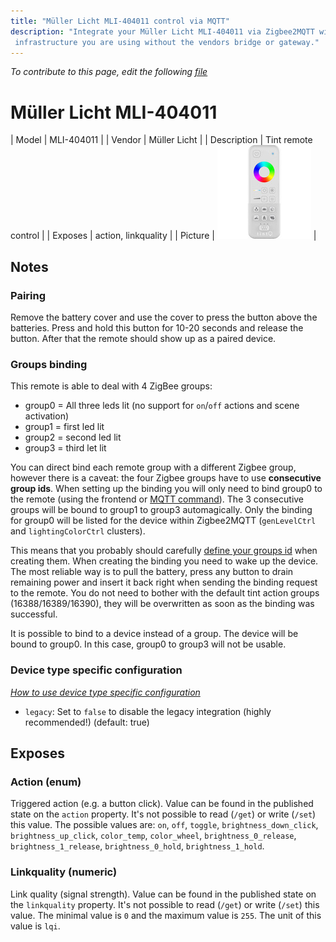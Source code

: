 ```yaml
---
title: "Müller Licht MLI-404011 control via MQTT"
description: "Integrate your Müller Licht MLI-404011 via Zigbee2MQTT with whatever smart home
 infrastructure you are using without the vendors bridge or gateway."
---
```


*To contribute to this page, edit the following
[file](https://github.com/Koenkk/zigbee2mqtt.io/blob/master/docs/devices/MLI-404011.md)*

# Müller Licht MLI-404011

| Model | MLI-404011  |
| Vendor  | Müller Licht  |
| Description | Tint remote control |
| Exposes | action, linkquality |
| Picture | ![Müller Licht MLI-404011](../../public/images/devices/MLI-404011.jpg) |

## Notes


### Pairing
Remove the battery cover and use the cover to press the button above the batteries.
Press and hold this button for 10-20 seconds and release the button.
After that the remote should show up as a paired device.

### Groups binding

This remote is able to deal with 4 ZigBee groups:

* group0 = All three leds lit (no support for `on`/`off` actions and scene activation)
* group1 = first led lit
* group2 = second led lit
* group3 = third let lit

You can direct bind each remote group with a different Zigbee group, however there is a caveat: the four Zigbee groups have to use **consecutive group ids**. When setting up the binding you will only need to bind group0 to the remote (using the frontend or [MQTT command](../information/binding.html)). The 3 consecutive groups will be bound to group1 to group3 automagically. Only the binding for group0 will be listed for the device within Zigbee2MQTT (`genLevelCtrl` and `lightingColorCtrl` clusters).

This means that you probably should carefully [define your groups id](../information/mqtt_topics_and_message_structure.html#zigbee2mqttbridgeconfigadd_group)  when creating them. When creating the binding you need to wake up the device. The most reliable way is to pull the battery, press any button to drain remaining power and insert it back right when sending the binding request to the remote. You do not need to bother with the default tint action groups (16388/16389/16390), they will be overwritten as soon as the binding was successful.

It is possible to bind to a device instead of a group. The device will be bound to group0.
In this case, group0 to group3 will not be usable.

### Device type specific configuration
*[How to use device type specific configuration](../information/configuration.md)*

* `legacy`: Set to `false` to disable the legacy integration (highly recommended!) (default: true)



## Exposes

### Action (enum)
Triggered action (e.g. a button click).
Value can be found in the published state on the `action` property.
It's not possible to read (`/get`) or write (`/set`) this value.
The possible values are: `on`, `off`, `toggle`, `brightness_down_click`, `brightness_up_click`, `color_temp`, `color_wheel`, `brightness_0_release`, `brightness_1_release`, `brightness_0_hold`, `brightness_1_hold`.

### Linkquality (numeric)
Link quality (signal strength).
Value can be found in the published state on the `linkquality` property.
It's not possible to read (`/get`) or write (`/set`) this value.
The minimal value is `0` and the maximum value is `255`.
The unit of this value is `lqi`.

